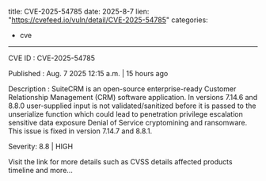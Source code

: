  
title: CVE-2025-54785
date: 2025-8-7
lien: "https://cvefeed.io/vuln/detail/CVE-2025-54785"
categories:
  - cve
---

CVE ID : CVE-2025-54785

Published :  Aug. 7
2025
12:15 a.m. | 15 hours ago

Description : SuiteCRM is an open-source
enterprise-ready Customer Relationship Management (CRM) software application. In versions 7.14.6  and 8.8.0
user-supplied input is not validated/sanitized before it is passed to the unserialize function
which could lead to penetration
privilege escalation
sensitive data exposure
Denial of Service
cryptomining and ransomware. This issue is fixed in version 7.14.7 and 8.8.1.

Severity: 8.8 | HIGH

Visit the link for more details
such as CVSS details
affected products
timeline
and more...
